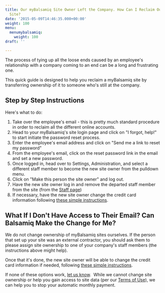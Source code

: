 ```yaml
---
title: Our myBalsamiq Site Owner Left the Company. How Can I Reclaim Our Company's
  Site?
date: '2015-05-09T14:46:35.000+00:00'
weight: 100
menu:
  menumybalsamiq:
    weight: 100
draft: ''

---
```


The process of tying up all the loose ends caused by an employee's relationship with a company coming to an end can be a long and frustrating one.

This quick guide is designed to help you reclaim a myBalsamiq site by transferring ownership of it to someone who's still at the company.

## Step by Step Instructions

Here's what to do:

1.  Take over the employee's email - this is pretty much standard procedure in order to reclaim all the different online accounts.
2.  Head to your myBalsamiq's site login page and click on "I forgot, help!" to start initiate the password reset process.
3.  Enter the employee's email address and click on "Send me a link to reset my password"
4.  From the employee's email, click on the reset password link in the email and set a new password.
5.  Once logged in, head over to Settings, Administration, and select a different staff member to become the new site owner from the pulldown menu.
6.  Click on "Make this person the site owner" and log out.
7.  Have the new site owner log in and remove the departed staff member from the site (from the [Staff page](https://docs.balsamiq.com/mybalsamiq/sitesettings/#staff-members))
8.  If necessary, have the new site owner change the credit card information following [these simple instructions](https://docs.balsamiq.com/mybalsamiq/sitesettings/#payment-info).

## What If I Don't Have Access to Their Email? Can Balsamiq Make the Change for Me?

We do not change ownership of myBalsamiq sites ourselves. If the person that set up your site was an external contractor, you should ask them to please assign site ownership to one of your company's staff members (the instructions above might help).

Once that it's done, the new site owner will be able to change the credit card information if needed, following [these simple instructions](https://docs.balsamiq.com/mybalsamiq/sitesettings/#payment-info).

If none of these options work, [let us know](mailto:sales@balsamiq.com?subject=Our%20site%20owner%20left%20and%20we%20need%20help%20canceling%20our%20myBalsamiq%20subscription).  While we cannot change site ownership or help you gain access to site data (per our [Terms of Use](https://docs.balsamiq.com/mybalsamiq/tos/#who-can-see-my-password)), we can help you to stop your automatic monthly payment.

